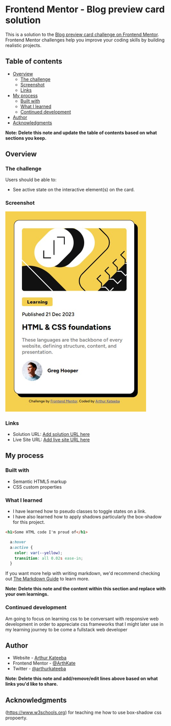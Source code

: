 # Frontend Mentor - Blog preview card solution

This is a solution to the [Blog preview card challenge on Frontend Mentor](https://www.frontendmentor.io/challenges/blog-preview-card-ckPaj01IcS). Frontend Mentor challenges help you improve your coding skills by building realistic projects. 

## Table of contents

- [Overview](#overview)
  - [The challenge](#the-challenge)
  - [Screenshot](#screenshot)
  - [Links](#links)
- [My process](#my-process)
  - [Built with](#built-with)
  - [What I learned](#what-i-learned)
  - [Continued development](#continued-development)
- [Author](#author)
- [Acknowledgments](#acknowledgments)

**Note: Delete this note and update the table of contents based on what sections you keep.**

## Overview

### The challenge

Users should be able to:

- See active state on the interactive element(s) on the card.

### Screenshot

![](./assets/images/screenshot.jpg)

### Links

- Solution URL: [Add solution URL here](https://github.com/ArthKate/fmc-blog-preview--card.git)
- Live Site URL: [Add live site URL here](https://arthkate.github.io/fmc-blog-preview--card/)

## My process

### Built with

- Semantic HTML5 markup
- CSS custom properties

### What I learned

- I have learned how to pseudo classes to toggle states on a link.
- I have also learned how to apply shadows particularly the box-shadow for this project.


```html
<h1>Some HTML code I'm proud of</h1>
```
```css
  a:hover
  a:active {
    color: var(--yellow);
    transition: all 0.02s ease-in;
  }
```


If you want more help with writing markdown, we'd recommend checking out [The Markdown Guide](https://www.markdownguide.org/) to learn more.

**Note: Delete this note and the content within this section and replace with your own learnings.**

### Continued development

Am going to focus on learning css to be conversant with responsive web development in order to appreciate css frameworks that I might later use in my learning journey to be come a fullstack web developer 


## Author

- Website - [Arthur Kateeba](https://www.your-site.com)
- Frontend Mentor - [@ArthKate](https://www.frontendmentor.io/profile/yourusername)
- Twitter - [@arthurkateeba](https://www.twitter.com/yourusername)

**Note: Delete this note and add/remove/edit lines above based on what links you'd like to share.**

## Acknowledgments

(https://www.w3schools.org) for teaching me how to use box-shadow css propoerty.